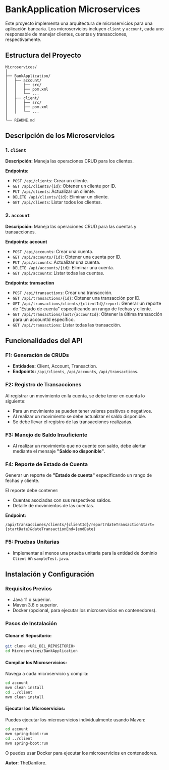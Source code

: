 # BankApplication Microservices

Este proyecto implementa una arquitectura de microservicios para una aplicación bancaria. Los microservicios incluyen `client` y `account`, cada uno responsable de manejar clientes, cuentas y transacciones, respectivamente.

## Estructura del Proyecto

```
Microservices/
│
├── BankApplication/
│   ├── account/
│   │   ├── src/
│   │   ├── pom.xml
│   │   └── ...
│   ├── client/
│   │   ├── src/
│   │   ├── pom.xml
│   │   └── ...
│
└── README.md
```

## Descripción de los Microservicios

### 1. `client`
**Descripción:** Maneja las operaciones CRUD para los clientes.

**Endpoints:**
- `POST /api/clients`: Crear un cliente.
- `GET /api/clients/{id}`: Obtener un cliente por ID.
- `PUT /api/clients`: Actualizar un cliente.
- `DELETE /api/clients/{id}`: Eliminar un cliente.
- `GET /api/clients`: Listar todos los clientes.

### 2. `account`
**Descripción:** Maneja las operaciones CRUD para las cuentas y transacciones.

**Endpoints: account**
- `POST /api/accounts`: Crear una cuenta.
- `GET /api/accounts/{id}`: Obtener una cuenta por ID.
- `PUT /api/accounts`: Actualizar una cuenta.
- `DELETE /api/accounts/{id}`: Eliminar una cuenta.
- `GET /api/accounts`: Listar todas las cuentas.

**Endpoints: transaction**
- `POST /api/transactions`: Crear una transacción.
- `GET /api/transactions/{id}`: Obtener una transacción por ID.
- `GET /api/transactions/clients/{clientId}/report`: Generar un reporte de "Estado de cuenta" especificando un rango de fechas y cliente.
- `GET /api/transactions/last/{accountId}`: Obtener la última transacción para un accountId específico.
- `GET /api/transactions`: Listar todas las transacción.

## Funcionalidades del API

### F1: Generación de CRUDs
- **Entidades:** Client, Account, Transaction.
- **Endpoints:** `/api/clients`, `/api/accounts`, `/api/transactions`.

### F2: Registro de Transacciones
Al registrar un movimiento en la cuenta, se debe tener en cuenta lo siguiente:
- Para un movimiento se pueden tener valores positivos o negativos.
- Al realizar un movimiento se debe actualizar el saldo disponible.
- Se debe llevar el registro de las transacciones realizadas.

### F3: Manejo de Saldo Insuficiente
- Al realizar un movimiento que no cuente con saldo, debe alertar mediante el mensaje **"Saldo no disponible"**.

### F4: Reporte de Estado de Cuenta
Generar un reporte de **"Estado de cuenta"** especificando un rango de fechas y cliente.

El reporte debe contener:
- Cuentas asociadas con sus respectivos saldos.
- Detalle de movimientos de las cuentas.

**Endpoint:**
```
/api/transacciones/clients/{clientId}/report?dateTransactionStart={startDate}&dateTransactionEnd={endDate}
```

### F5: Pruebas Unitarias
- Implementar al menos una prueba unitaria para la entidad de dominio `Client` en `sampleTest.java`.

## Instalación y Configuración

### Requisitos Previos
- Java 11 o superior.
- Maven 3.6 o superior.
- Docker (opcional, para ejecutar los microservicios en contenedores).

### Pasos de Instalación

#### Clonar el Repositorio:
```sh
git clone <URL_DEL_REPOSITORIO>
cd Microservices/BankApplication
```

#### Compilar los Microservicios:
Navega a cada microservicio y compila:
```sh
cd account
mvn clean install
cd ../client
mvn clean install
```

#### Ejecutar los Microservicios:
Puedes ejecutar los microservicios individualmente usando Maven:
```sh
cd account
mvn spring-boot:run
cd ../client
mvn spring-boot:run
```
O puedes usar Docker para ejecutar los microservicios en contenedores.


**Autor**: TheDanilore.
